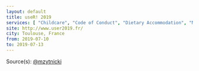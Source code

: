 ```yaml
---
layout: default
title: useR! 2019
services: [ "Childcare", "Code of Conduct", "Dietary Accommodation", "Mobility Access", "Diversity Tickets", "Mobility Access", "Student Rates", "Financial Aid / Scholarships" ]
site: http://www.user2019.fr/
city: Toulouse, France
from: 2019-07-10
to: 2019-07-13
---
```


Source(s): [@mzytnicki](https://github.com/mzytnicki)